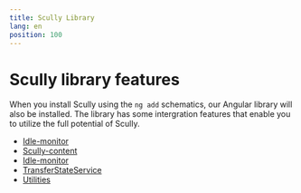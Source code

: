 ```yaml
---
title: Scully Library
lang: en
position: 100
---
```


# Scully library features

When you install Scully using the `ng add` schematics, our Angular library will also be installed.
The library has some intergration features that enable you to utilize the full potential of Scully.

- [Idle-monitor](/docs/Reference/ngLib/idle-monitor-service)
- [Scully-content](/docs/Reference/ngLib/scully-content-component)
- [Idle-monitor](/docs/Reference/ngLib/idle-monitor-service)
- [TransferStateService](/docs/Reference/ngLib/transfer-state-service)
- [Utilities](/docs/Reference/ngLib/utility-methods)

